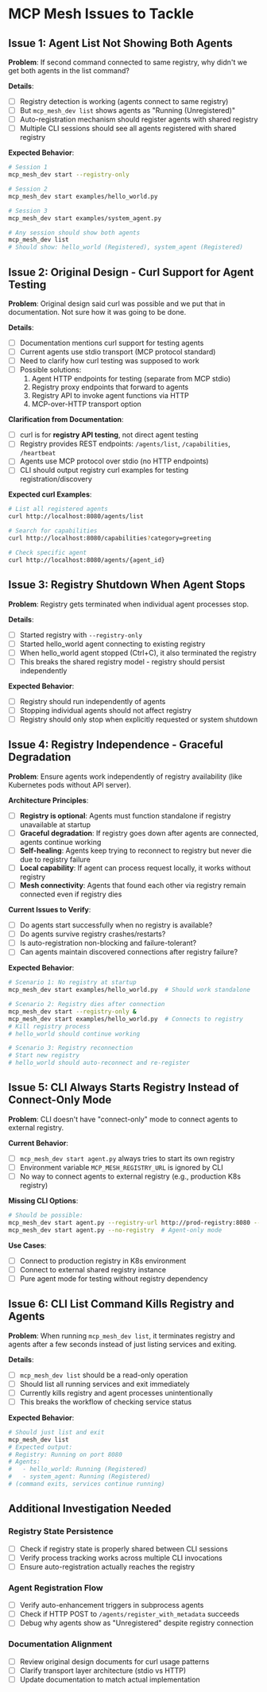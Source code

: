 # MCP Mesh Issues to Tackle

## Issue 1: Agent List Not Showing Both Agents

**Problem**: If second command connected to same registry, why didn't we get both agents in the list command?

**Details**:

- [ ] Registry detection is working (agents connect to same registry)
- [ ] But `mcp_mesh_dev list` shows agents as "Running (Unregistered)"
- [ ] Auto-registration mechanism should register agents with shared registry
- [ ] Multiple CLI sessions should see all agents registered with shared registry

**Expected Behavior**:

```bash
# Session 1
mcp_mesh_dev start --registry-only

# Session 2
mcp_mesh_dev start examples/hello_world.py

# Session 3
mcp_mesh_dev start examples/system_agent.py

# Any session should show both agents
mcp_mesh_dev list
# Should show: hello_world (Registered), system_agent (Registered)
```

## Issue 2: Original Design - Curl Support for Agent Testing

**Problem**: Original design said curl was possible and we put that in documentation. Not sure how it was going to be done.

**Details**:

- [ ] Documentation mentions curl support for testing agents
- [ ] Current agents use stdio transport (MCP protocol standard)
- [ ] Need to clarify how curl testing was supposed to work
- [ ] Possible solutions:
  1. Agent HTTP endpoints for testing (separate from MCP stdio)
  2. Registry proxy endpoints that forward to agents
  3. Registry API to invoke agent functions via HTTP
  4. MCP-over-HTTP transport option

**Clarification from Documentation**:

- [ ] curl is for **registry API testing**, not direct agent testing
- [ ] Registry provides REST endpoints: `/agents/list`, `/capabilities`, `/heartbeat`
- [ ] Agents use MCP protocol over stdio (no HTTP endpoints)
- [ ] CLI should output registry curl examples for testing registration/discovery

**Expected curl Examples**:

```bash
# List all registered agents
curl http://localhost:8080/agents/list

# Search for capabilities
curl http://localhost:8080/capabilities?category=greeting

# Check specific agent
curl http://localhost:8080/agents/{agent_id}
```

## Issue 3: Registry Shutdown When Agent Stops

**Problem**: Registry gets terminated when individual agent processes stop.

**Details**:

- [ ] Started registry with `--registry-only`
- [ ] Started hello_world agent connecting to existing registry
- [ ] When hello_world agent stopped (Ctrl+C), it also terminated the registry
- [ ] This breaks the shared registry model - registry should persist independently

**Expected Behavior**:

- [ ] Registry should run independently of agents
- [ ] Stopping individual agents should not affect registry
- [ ] Registry should only stop when explicitly requested or system shutdown

## Issue 4: Registry Independence - Graceful Degradation

**Problem**: Ensure agents work independently of registry availability (like Kubernetes pods without API server).

**Architecture Principles**:

- [ ] **Registry is optional**: Agents must function standalone if registry unavailable at startup
- [ ] **Graceful degradation**: If registry goes down after agents are connected, agents continue working
- [ ] **Self-healing**: Agents keep trying to reconnect to registry but never die due to registry failure
- [ ] **Local capability**: If agent can process request locally, it works without registry
- [ ] **Mesh connectivity**: Agents that found each other via registry remain connected even if registry dies

**Current Issues to Verify**:

- [ ] Do agents start successfully when no registry is available?
- [ ] Do agents survive registry crashes/restarts?
- [ ] Is auto-registration non-blocking and failure-tolerant?
- [ ] Can agents maintain discovered connections after registry failure?

**Expected Behavior**:

```bash
# Scenario 1: No registry at startup
mcp_mesh_dev start examples/hello_world.py  # Should work standalone

# Scenario 2: Registry dies after connection
mcp_mesh_dev start --registry-only &
mcp_mesh_dev start examples/hello_world.py  # Connects to registry
# Kill registry process
# hello_world should continue working

# Scenario 3: Registry reconnection
# Start new registry
# hello_world should auto-reconnect and re-register
```

## Issue 5: CLI Always Starts Registry Instead of Connect-Only Mode

**Problem**: CLI doesn't have "connect-only" mode to connect agents to external registry.

**Current Behavior**:

- [ ] `mcp_mesh_dev start agent.py` always tries to start its own registry
- [ ] Environment variable `MCP_MESH_REGISTRY_URL` is ignored by CLI
- [ ] No way to connect agents to external registry (e.g., production K8s registry)

**Missing CLI Options**:

```bash
# Should be possible:
mcp_mesh_dev start agent.py --registry-url http://prod-registry:8080 --connect-only
mcp_mesh_dev start agent.py --no-registry  # Agent-only mode
```

**Use Cases**:

- [ ] Connect to production registry in K8s environment
- [ ] Connect to external shared registry instance
- [ ] Pure agent mode for testing without registry dependency

## Issue 6: CLI List Command Kills Registry and Agents

**Problem**: When running `mcp_mesh_dev list`, it terminates registry and agents after a few seconds instead of just listing services and exiting.

**Details**:

- [ ] `mcp_mesh_dev list` should be a read-only operation
- [ ] Should list all running services and exit immediately
- [ ] Currently kills registry and agent processes unintentionally
- [ ] This breaks the workflow of checking service status

**Expected Behavior**:

```bash
# Should just list and exit
mcp_mesh_dev list
# Expected output:
# Registry: Running on port 8080
# Agents:
#   - hello_world: Running (Registered)
#   - system_agent: Running (Registered)
# (command exits, services continue running)
```

## Additional Investigation Needed

### Registry State Persistence

- [ ] Check if registry state is properly shared between CLI sessions
- [ ] Verify process tracking works across multiple CLI invocations
- [ ] Ensure auto-registration actually reaches the registry

### Agent Registration Flow

- [ ] Verify auto-enhancement triggers in subprocess agents
- [ ] Check if HTTP POST to `/agents/register_with_metadata` succeeds
- [ ] Debug why agents show as "Unregistered" despite registry connection

### Documentation Alignment

- [ ] Review original design documents for curl usage patterns
- [ ] Clarify transport layer architecture (stdio vs HTTP)
- [ ] Update documentation to match actual implementation
